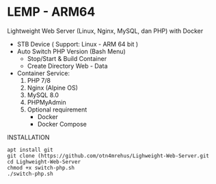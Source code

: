 # LEMP - ARM64
Lightweight Web Server (Linux, Nginx, MySQL, dan PHP) with Docker
- STB Device
  ( Support: Linux - ARM 64 bit )
- Auto Switch PHP Version (Bash Menu)
  - Stop/Start & Build Container
  - Create Directory Web - Data
- Container Service:
  1. PHP 7/8
  2. Nginx (Alpine OS)
  3. MySQL 8.0
  4. PHPMyAdmin
  5. Optional requirement
     - Docker
     - Docker Compose

INSTALLATION
```
apt install git
git clone (https://github.com/otn4mrehus/Lighweight-Web-Server.git
cd Lighweight-Web-Server
chmod +x switch-php.sh
./switch-php.sh
````
 
